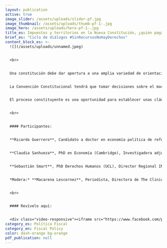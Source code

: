 ```yaml
---
layout: publication
active: true
image_slider: /assets/uploads/slider-pf.jpg
image_thumbnail: /assets/uploads/thumb-pf-1-.jpg
image_hero: /assets/uploads/hero-pf-1-.jpg
title_es: Impuestos y territorios en la Nueva Constitución, ¿quién paga la cuenta?
brief_es: "Ciclo de diálogos #SinRecursosNoHayDerechos"
content_block_es: >-
  ![](/assets/uploads/unnamed.jpeg)


  <br>


  Una constitución debe dar apertura a una amplia variedad de orientaciones en materia económica por una parte de los gobiernos democráticamente elegidos, pero, para tomar los derechos en serio, las políticas económicas deberían estar vinculadas al objetivo de garantizar los derechos consagrados en las constituciones.


  La Convención Constitucional tendrá que tomar decisiones sobre el margen de maniobra que da al legislador en distintas áreas de política y los condicionamientos que establece a las ramas del poder público para lograrlo.


  El proceso constituyente es una oportunidad para establecer unas cláusulas que vinculen el diseño, los procesos de toma de decisión, la planeación y la ejecución de la política económica al objetivo de garantizar los derechos.


  <br>


  #### Participantes:


  **Ricardo Guerrero**, Candidato a doctor en economía política de reformas tributarias en América Latina (King's College London)


  **Claudia Sanhueza**, PhD en Economía (Cambridge), Investigadora adjunta COES


  **Sebastián Smart**, PhD Derechos Humanos (UCL), Director Regional INDH Región de Los Ríos


  *Modera:* **Macarena Lescornez**, Periodista, Directora de The Clinic


  <br>


  #### Revívelo aquí:


  <div class="video-responsive"><iframe src="https://www.facebook.com/plugins/video.php?height=314&amp;href=https%3A%2F%2Fwww.facebook.com%2FGIESCR%2Fvideos%2F457587502460150%2F&amp;show_text=false&amp;width=560&amp;t=0" style="position:absolute; top:0; left: 0" scrolling="no" allowfullscreen="true" allow="autoplay; clipboard-write; encrypted-media; picture-in-picture; web-share" width="100%" height="100%" frameborder="0"></iframe></div>
category_es: Política Fiscal
category_en: Fiscal Policy
color: dash-orange bg-orange
pdf_publication: null
---
```

